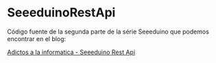 # SeeeduinoRestApi
Código fuente de la segunda parte de la série Seeeduino que podemos encontrar en el blog:

[Adictos a la informatica - Seeeduino Rest Api](http://adictosalainformatica.com/blog/seeeduino-cloud-parte-2/)
